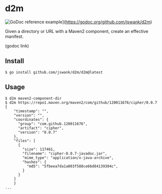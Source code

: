 # d2m

![GoDoc reference example](https://img.shields.io/badge/godoc-reference-blue.svg)](https://godoc.org/github.com/jswank/d2m)

Given a directory or URL with a Maven2 component, create an effective manifest.

(godoc link)

## Install
```console
$ go install github.com/jswank/d2m/d2m@latest
```

## Usage

```console
$ d2m maven2-component-dir
$ d2m https://repo1.maven.org/maven2/com/github/120011676/cipher/0.0.7
{
    "timestamp": "",
    "version": "",
    "coordinates": {
      "group": "com.github.120011676",
      "artifact": "cipher",
      "version": "0.0.7"
    },
    "files": [
      {
        "size": 117461,
        "filename": "cipher-0.0.7-javadoc.jar",
        "mime_type": "application/x-java-archive",
        "hashes": {
          "md5": "5fbeea7da1a003f588ce66d84139304c",
        }
      }
    ]
    }
... 
```
